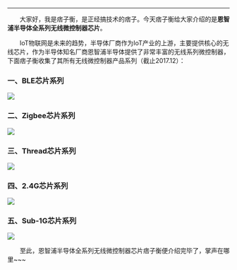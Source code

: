 ----
　　大家好，我是痞子衡，是正经搞技术的痞子。今天痞子衡给大家介绍的是**恩智浦半导体全系列无线微控制器芯片**。  

　　IoT物联网是未来的趋势，半导体厂商作为IoT产业的上游，主要提供核心的无线芯片，作为半导体知名厂商恩智浦半导体提供了非常丰富的无线系列微控制器，下面痞子衡收集了其所有无线微控制器产品系列（截止2017.12）：  

### 一、BLE芯片系列
<img src="http://odox9r8vg.bkt.clouddn.com/image/cnblogs/NXP_wireless_product_BLE.PNG" style="zoom:100%" />

### 二、Zigbee芯片系列
<img src="http://odox9r8vg.bkt.clouddn.com/image/cnblogs/NXP_wireless_product_ZigBee.PNG" style="zoom:100%" />

### 三、Thread芯片系列
<img src="http://odox9r8vg.bkt.clouddn.com/image/cnblogs/NXP_wireless_product_Thread.PNG" style="zoom:100%" />

### 四、2.4G芯片系列
<img src="http://odox9r8vg.bkt.clouddn.com/image/cnblogs/NXP_wireless_product_2.4G.PNG" style="zoom:100%" />

### 五、Sub-1G芯片系列
<img src="http://odox9r8vg.bkt.clouddn.com/image/cnblogs/NXP_wireless_product_Sub-1G.PNG" style="zoom:100%" />

　　至此，恩智浦半导体全系列无线微控制器芯片痞子衡便介绍完毕了，掌声在哪里~~~ 

